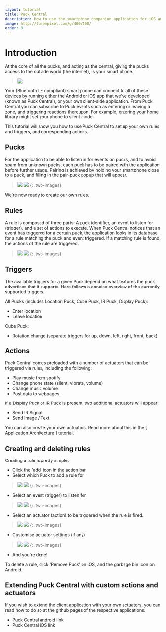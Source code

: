 ```yaml
---
layout: tutorial
title: Puck Central
description: How to use the smartphone companion application for iOS and Android
image: http://lorempixel.com/g/400/400/
order: 8
---
```


# Introduction

At the core of all the pucks, and acting as the central, giving the pucks access to the outside world (the internet), is your smart phone.

> ![](../images/smartphone-apps/whiteboard_2.jpg)

Your (Bluetooth LE compliant) smart phone can connect to all of these devices by running either the Android or iOS app that we've developed (known as Puck Central), or your own client-side application.
From Puck Central you can subscribe to Puck events such as entering or leaving a zone, and triggering reactions thereupon. For example, entering your home library might set your phone to silent mode.

This tutorial will show you how to use Puck Central to set up your own rules and triggers, and corresponding actions.

## Pucks

For the application to be able to listen in for events on pucks, and to avoid spam from unknown pucks, each puck has to be paired with the application before further usage.
Pairing is achieved by holding your smartphone close to a puck, and filling in the pair-puck popup that will appear.

> ![](../images/smartphone-apps/pair_puck_ios.PNG)
> ![](../images/smartphone-apps/pair_puck_android.png)
{: .two-images}

We're now ready to create our own rules.

## Rules

A rule is composed of three parts: A puck identifier, an event to listen for (trigger), and a set of actions to execute.
When Puck Central notices that an event has triggered for a certain puck, the application looks in its database for a rule matching the puck and event triggered. If a matching rule is found, the actions of the rule are triggered.

> ![](../images/smartphone-apps/rules_overview_ios.PNG)
> ![](../images/smartphone-apps/rules_overview_android.png)
{: .two-images}

## Triggers

The available triggers for a given Puck depend on what features the puck advertises that it supports. Here follows a concise overview of the currently supported triggers.

All Pucks (includes Location Puck, Cube Puck, IR Puck, Display Puck):

- Enter location
- Leave location

Cube Puck:

- Rotation change (separate triggers for up, down, left, right, front, back)

## Actions

Puck Central comes preloaded with a number of actuators that can be triggered via rules, including the following:

- Play music from spotify
- Change phone state (silent, vibrate, volume)
- Change music volume
- Post data to webpages.

If a Display Puck or IR Puck is present, two additional actuators will appear:

- Send IR Signal
- Send Image / Text

You can also create your own actuators. Read more about this in the [ Application Architecture ] tutorial.

## Creating and deleting rules

Creating a rule is pretty simple:

- Click the 'add' icon in the action bar
- Select which Puck to add a rule for

> ![](../images/smartphone-apps/select_puck_ios.PNG)
> ![](../images/smartphone-apps/select_puck_android.png)
{: .two-images}

- Select an event (trigger) to listen for

> ![](../images/smartphone-apps/select_trigger_ios.PNG)
> ![](../images/smartphone-apps/select_trigger_android.png)
{: .two-images}

- Select an actuator (action) to be triggered when the rule is fired.

> ![](../images/smartphone-apps/select_actuator_ios.PNG)
> ![](../images/smartphone-apps/select_actuator_android.png)
{: .two-images}

- Customise actuator settings (if any)

> ![](../images/smartphone-apps/select_actuator_settings_ios.PNG)
> ![](../images/smartphone-apps/select_actuator_settings_android.png)
{: .two-images}

- And you're done!


To delete a rule, click 'Remove Puck' on iOS, and the garbage bin icon on Android.


## Extending Puck Central with custom actions and actuators

If you wish to extend the client application with your own actuators, you can read how to do so at the github pages of the respective applications.

- Puck Central android link
- Puck Central iOS link

